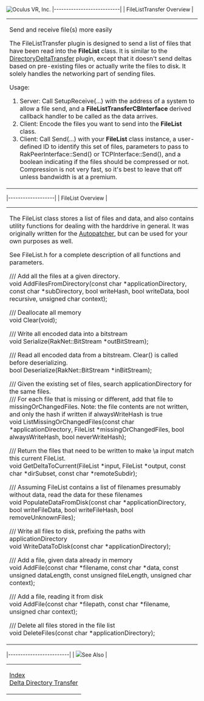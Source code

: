 <span style="background-color: rgb(255, 255, 255);">![Oculus VR, Inc.](RakNet_Icon_Final-copy.jpg)</span>
|---------------------------|
| FileListTransfer Overview |

<table>
<colgroup>
<col width="100%" />
</colgroup>
<tbody>
<tr class="odd">
<td align="left"><p><span class="RakNetBlueHeader">Send and receive file(s) more easily</span><br /></p>
<p>The FileListTransfer plugin is designed to send a list of files that have been read into the <strong>FileList</strong> class. It is similar to the <a href="directorydeltatransfer.html">DirectoryDeltaTransfer</a> plugin, except that it doesn't send deltas based on pre-existing files or actually write the files to disk. It solely handles the networking part of sending files.</p>
<p>Usage:</p>
<ol>
<li>Server: Call SetupReceive(...) with the address of a system to allow a file send, and a <strong>FileListTransferCBInterface</strong> derived callback handler to be called as the data arrives.</li>
<li>Client: Encode the files you want to send into the <strong>FileList</strong> class.</li>
<li>Client: Call Send(...) with your <strong>FileList</strong> class instance, a user-defined ID to identify this set of files, parameters to pass to RakPeerInterface::Send() or TCPInterface::Send(), and a boolean indicating if the files should be compressed or not. Compression is not very fast, so it's best to leave that off unless bandwidth is at a premium.</li>
</ol></td>
</tr>
</tbody>
</table>

|-------------------|
| FileList Overview |

<table>
<colgroup>
<col width="100%" />
</colgroup>
<tbody>
<tr class="odd">
<td align="left"><p>The FileList class stores a list of files and data, and also contains utility functions for dealing with the harddrive in general. It was originally written for the <a href="autopatcher.html">Autopatcher</a>, but can be used for your own purposes as well.</p>
<p>See FileList.h for a complete description of all functions and parameters.</p>
<p>/// Add all the files at a given directory.<br /> void AddFilesFromDirectory(const char *applicationDirectory, const char *subDirectory, bool writeHash, bool writeData, bool recursive, unsigned char context);</p>
<p>/// Deallocate all memory<br /> void Clear(void);</p>
<p>/// Write all encoded data into a bitstream<br /> void Serialize(RakNet::BitStream *outBitStream);</p>
<p>/// Read all encoded data from a bitstream. Clear() is called before deserializing.<br /> bool Deserialize(RakNet::BitStream *inBitStream);</p>
<p>/// Given the existing set of files, search applicationDirectory for the same files.<br /> /// For each file that is missing or different, add that file to missingOrChangedFiles. Note: the file contents are not written, and only the hash if written if alwaysWriteHash is true<br /> void ListMissingOrChangedFiles(const char *applicationDirectory, FileList *missingOrChangedFiles, bool alwaysWriteHash, bool neverWriteHash);</p>
<p>/// Return the files that need to be written to make \a input match this current FileList.<br /> void GetDeltaToCurrent(FileList *input, FileList *output, const char *dirSubset, const char *remoteSubdir);</p>
<p>/// Assuming FileList contains a list of filenames presumably without data, read the data for these filenames<br /> void PopulateDataFromDisk(const char *applicationDirectory, bool writeFileData, bool writeFileHash, bool removeUnknownFiles);</p>
<p>/// Write all files to disk, prefixing the paths with applicationDirectory<br /> void WriteDataToDisk(const char *applicationDirectory);</p>
<p>/// Add a file, given data already in memory<br /> void AddFile(const char *filename, const char *data, const unsigned dataLength, const unsigned fileLength, unsigned char context);</p>
<p>/// Add a file, reading it from disk<br /> void AddFile(const char *filepath, const char *filename, unsigned char context);</p>
<p>/// Delete all files stored in the file list<br /> void DeleteFiles(const char *applicationDirectory);</p></td>
</tr>
</tbody>
</table>

|-------------------------|
| ![](spacer.gif)See Also |

<table>
<colgroup>
<col width="100%" />
</colgroup>
<tbody>
<tr class="odd">
<td align="left"><p><a href="index.html">Index</a><br /> <a href="directorydeltatransfer.html">Delta Directory Transfer</a><br /></p></td>
</tr>
</tbody>
</table>

